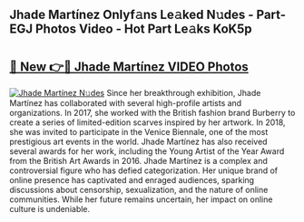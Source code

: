 ## Jhade Martínez Onlyf𝚊ns Le𝚊ked N𝚞des - Part-EGJ Photos Video - Hot Part Le𝚊ks KoK5p

# <h2><a href="http://ab20172.deff.icu/?id=Jhade+Mart%c3%adnez">🔗 New 👉🔴 Jhade Martínez VIDEO Photos</a></h2>

[![Jhade Martínez N𝚞des](https://i.imgur.com/rIISA9y.gif)](http://ab20172.deff.icu/?id=Jhade+Mart%c3%adnez)
Since her breakthrough exhibition, Jhade Martínez has collaborated with several high-profile artists and organizations. In 2017, she worked with the British fashion brand Burberry to create a series of limited-edition scarves inspired by her artwork. In 2018, she was invited to participate in the Venice Biennale, one of the most prestigious art events in the world. Jhade Martínez has also received several awards for her work, including the Young Artist of the Year Award from the British Art Awards in 2016. Jhade Martínez is a complex and controversial figure who has defied categorization. Her unique brand of online presence has captivated and enraged audiences, sparking discussions about censorship, sexualization, and the nature of online communities. While her future remains uncertain, her impact on online culture is undeniable.
